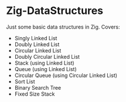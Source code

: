 # Zig-DataStructures


Just some basic data structures in Zig. Covers: 
* Singly Linked List
* Doubly Linked List
* Circular Linked List
* Doubly Circular Linked List
* Stack (using Linked List)
* Queue (using Linked List)
* Circular Queue (using Circular Linked List)
* Sort List
* Binary Search Tree
* Fixed Size Stack

